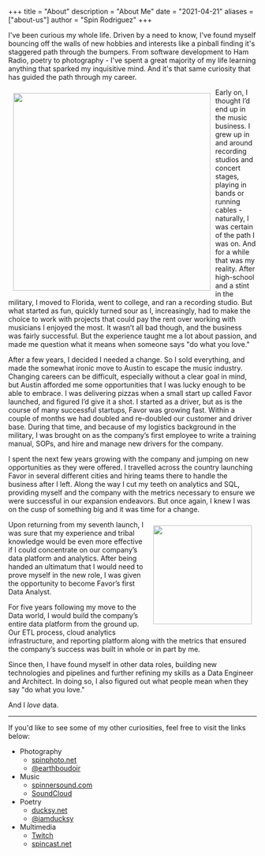 +++
title = "About"
description = "About Me"
date = "2021-04-21"
aliases = ["about-us"]
author = "Spin Rodriguez"
+++

I've been curious my whole life. Driven by a need to know, I've found myself bouncing off the walls of new hobbies and interests like a pinball finding it's staggered path through the bumpers. From software development to Ham Radio, poetry to photography - I've spent a great majority of my life learning anything that sparked my inquisitive mind. And it's that same curiosity that has guided the path through my career.

<img src="/images/scissor_kick.jpg" style="float:left;padding:10px;width:400px;">Early on, I thought I’d end up in the music business. I grew up in and around recording studios and concert stages, playing in bands or running cables - naturally, I was certain of the path I was on. And for a while that was my reality. After high-school and a stint in the military, I moved to Florida, went to college, and ran a recording studio. But what started as fun, quickly turned sour as I, increasingly, had to make the choice to work with projects that could pay the rent over working with musicians I enjoyed the most. It wasn’t all bad though, and the business was fairly successful. But the experience taught me a lot about passion, and made me question what it means when someone says "do what you love." 

After a few years, I decided I needed a change. So I sold everything, and made the somewhat ironic move to Austin to escape the music industry. Changing careers can be difficult, especially without a clear goal in mind, but Austin afforded me some opportunities that I was lucky enough to be able to embrace. I was delivering pizzas when a small start up called Favor launched, and figured I’d give it a shot. I started as a driver, but as is the course of many successful startups, Favor was growing fast. Within a couple of months we had doubled and re-doubled our customer and driver base. During that time, and because of my logistics background in the military, I was brought on as the company’s first employee to write a training manual, SOPs, and hire and manage new drivers for the company.

I spent the next few years growing with the company and jumping on new opportunities as they were offered. I travelled across the country launching Favor in several different cities and hiring teams there to handle the business after I left. Along the way I cut my teeth on analytics and SQL, providing myself and the company with the metrics necessary to ensure we were successful in our expansion endeavors. But once again, I knew I was on the cusp of something big and it was time for a change.

<img src="/images/selfie.jpg" style="float:right;padding:10px;width:200px;">Upon returning from my seventh launch, I was sure that my experience and tribal knowledge would be even more effective if I could concentrate on our company’s data platform and analytics. After being handed an ultimatum that I would need to prove myself in the new role, I was given the opportunity to become Favor’s first Data Analyst.

For five years following my move to the Data world, I would build the company’s entire data platform from the ground up. Our ETL process, cloud analytics infrastructure, and reporting platform along with the metrics that ensured the company’s success was built in whole or in part by me. 

Since then, I have found myself in other data roles, building new technologies and pipelines and further refining my skills as a Data Engineer and Architect. In doing so, I also figured out what people mean when they say "do what you love."

And I *love* data.

--- 

If you'd like to see some of my other curiosities, feel free to visit the links below:
* Photography
  - [spinphoto.net](https://spinphoto.net)
  - [@earthboudoir](https://instagram.com/earthboudoir)
* Music
  - [spinnersound.com](https://spinnersound.com)
  - [SoundCloud](https://soundcloud.com/spin-rodriguez)
* Poetry
  - [ducksy.net](https://ducksy.net)
  - [@iamducksy](https://instagram.com/iamducksy)
* Multimedia
  - [Twitch](https://twitch.tv/dreadfulnewbie)
  - [spincast.net](https://spincast.net)